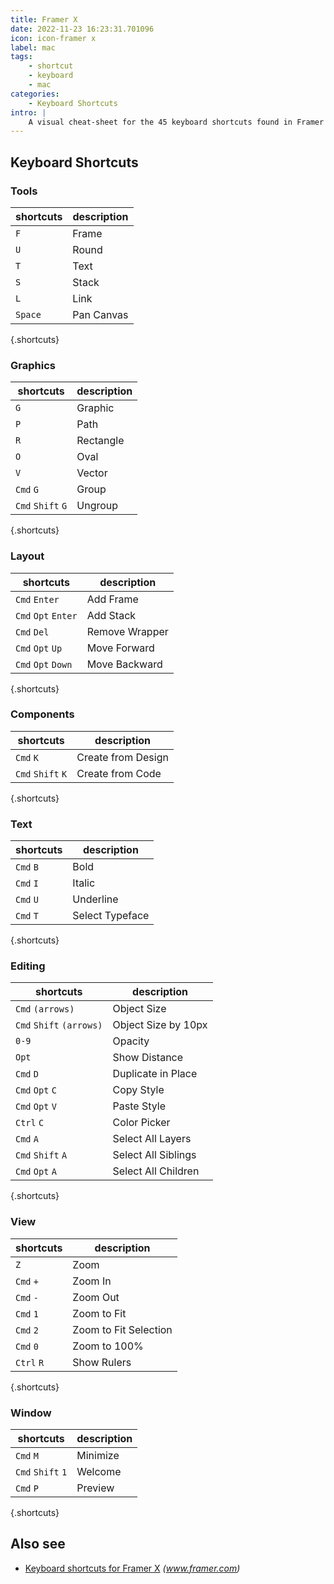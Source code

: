 ```yaml
---
title: Framer X
date: 2022-11-23 16:23:31.701096
icon: icon-framer x
label: mac
tags: 
    - shortcut
    - keyboard
    - mac
categories:
    - Keyboard Shortcuts
intro: |
    A visual cheat-sheet for the 45 keyboard shortcuts found in Framer X. This application is MacOS-only.
---
```




Keyboard Shortcuts
------------------



### Tools

shortcuts | description
---|---
`F`  | Frame
`U`  | Round
`T`  | Text
`S`  | Stack
`L`  | Link
`Space`  | Pan Canvas
{.shortcuts}


### Graphics

shortcuts | description
---|---
`G`  | Graphic
`P`  | Path
`R`  | Rectangle
`O`  | Oval
`V`  | Vector
`Cmd` `G`  | Group
`Cmd` `Shift` `G`  | Ungroup
{.shortcuts}


### Layout

shortcuts | description
---|---
`Cmd` `Enter`  | Add Frame
`Cmd` `Opt` `Enter`  | Add Stack
`Cmd` `Del`  | Remove Wrapper
`Cmd` `Opt` `Up`  | Move Forward
`Cmd` `Opt` `Down`  | Move Backward
{.shortcuts}


### Components

shortcuts | description
---|---
`Cmd` `K`  | Create from Design
`Cmd` `Shift` `K`  | Create from Code
{.shortcuts}


### Text

shortcuts | description
---|---
`Cmd` `B`  | Bold
`Cmd` `I`  | Italic
`Cmd` `U`  | Underline
`Cmd` `T`  | Select Typeface
{.shortcuts}


### Editing

shortcuts | description
---|---
`Cmd` `(arrows)`  | Object Size
`Cmd` `Shift` `(arrows)`  | Object Size by 10px
`0-9`  | Opacity
`Opt`  | Show Distance
`Cmd` `D`  | Duplicate in Place
`Cmd` `Opt` `C`  | Copy Style
`Cmd` `Opt` `V`  | Paste Style
`Ctrl` `C`  | Color Picker
`Cmd` `A`  | Select All Layers
`Cmd` `Shift` `A`  | Select All Siblings
`Cmd` `Opt` `A`  | Select All Children
{.shortcuts}


### View

shortcuts | description
---|---
`Z`  | Zoom
`Cmd` `+`  | Zoom In
`Cmd` `-`  | Zoom Out
`Cmd` `1`  | Zoom to Fit
`Cmd` `2`  | Zoom to Fit Selection
`Cmd` `0`  | Zoom to 100%
`Ctrl` `R`  | Show Rulers
{.shortcuts}


### Window

shortcuts | description
---|---
`Cmd` `M`  | Minimize
`Cmd` `Shift` `1`  | Welcome
`Cmd` `P`  | Preview
{.shortcuts}




Also see
--------
- [Keyboard shortcuts for Framer X](https://www.framer.com/support/using-framer-x/shortcuts/) _(www.framer.com)_
